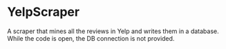 YelpScraper
===========

A scraper that mines all the reviews in Yelp and writes them in a database. While the code is open, the DB connection is not provided.